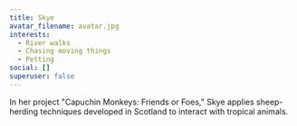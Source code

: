 ```yaml
---
title: Skye
avatar_filename: avatar.jpg
interests:
  - River walks
  - Chasing moving things
  - Petting
social: []
superuser: false
---
```

In her project "Capuchin Monkeys: Friends or Foes," Skye applies sheep-herding techniques developed in Scotland to interact with tropical animals.
